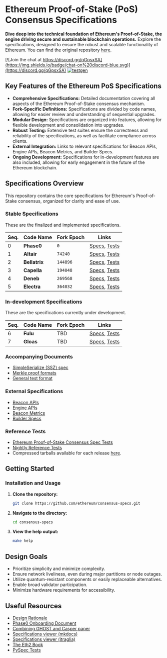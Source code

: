 # Ethereum Proof-of-Stake (PoS) Consensus Specifications

**Dive deep into the technical foundation of Ethereum's Proof-of-Stake, the engine driving secure and sustainable blockchain operations.** Explore the specifications, designed to ensure the robust and scalable functionality of Ethereum. You can find the original repository [here](https://github.com/ethereum/consensus-specs).

[![Join the chat at https://discord.gg/qGpsxSA](https://img.shields.io/badge/chat-on%20discord-blue.svg)](https://discord.gg/qGpsxSA)
[![testgen](https://github.com/ethereum/consensus-specs/actions/workflows/generate_vectors.yml/badge.svg?branch=dev&event=schedule)](https://github.com/ethereum/consensus-specs/actions/workflows/generate_vectors.yml)

## Key Features of the Ethereum PoS Specifications

*   **Comprehensive Specifications:** Detailed documentation covering all aspects of the Ethereum Proof-of-Stake consensus mechanism.
*   **Fork-Specific Definitions:** Specifications are divided by code names, allowing for easier review and understanding of sequential upgrades.
*   **Modular Design:** Specifications are organized into features, allowing for flexible development and consolidation into upgrades.
*   **Robust Testing:** Extensive test suites ensure the correctness and reliability of the specifications, as well as facilitate compliance across clients.
*   **External Integration:** Links to relevant specifications for Beacon APIs, Engine APIs, Beacon Metrics, and Builder Specs.
*   **Ongoing Development:** Specifications for in-development features are also included, allowing for early engagement in the future of the Ethereum blockchain.

## Specifications Overview

This repository contains the core specifications for Ethereum's Proof-of-Stake consensus, organized for clarity and ease of use.

### Stable Specifications

These are the finalized and implemented specifications.

| Seq. | Code Name     | Fork Epoch | Links                                                                        |
| ---- | ------------- | ---------- | ---------------------------------------------------------------------------- |
| 0    | **Phase0**    | `0`        | [Specs](specs/phase0), [Tests](tests/core/pyspec/eth2spec/test/phase0)       |
| 1    | **Altair**    | `74240`    | [Specs](specs/altair), [Tests](tests/core/pyspec/eth2spec/test/altair)       |
| 2    | **Bellatrix** | `144896`   | [Specs](specs/bellatrix), [Tests](tests/core/pyspec/eth2spec/test/bellatrix) |
| 3    | **Capella**   | `194048`   | [Specs](specs/capella), [Tests](tests/core/pyspec/eth2spec/test/capella)     |
| 4    | **Deneb**     | `269568`   | [Specs](specs/deneb), [Tests](tests/core/pyspec/eth2spec/test/deneb)         |
| 5    | **Electra**   | `364032`   | [Specs](specs/electra), [Tests](tests/core/pyspec/eth2spec/test/electra)     |

### In-development Specifications

These are the specifications currently under development.

| Seq. | Code Name | Fork Epoch | Links                                                                |
| ---- | --------- | ---------- | -------------------------------------------------------------------- |
| 6    | **Fulu**  | TBD        | [Specs](specs/fulu), [Tests](tests/core/pyspec/eth2spec/test/fulu)   |
| 7    | **Gloas** | TBD        | [Specs](specs/gloas), [Tests](tests/core/pyspec/eth2spec/test/gloas) |

### Accompanying Documents

*   [SimpleSerialize (SSZ) spec](ssz/simple-serialize.md)
*   [Merkle proof formats](ssz/merkle-proofs.md)
*   [General test format](tests/formats/README.md)

### External Specifications

*   [Beacon APIs](https://github.com/ethereum/beacon-apis)
*   [Engine APIs](https://github.com/ethereum/execution-apis/tree/main/src/engine)
*   [Beacon Metrics](https://github.com/ethereum/beacon-metrics)
*   [Builder Specs](https://github.com/ethereum/builder-specs)

### Reference Tests

*   [Ethereum Proof-of-Stake Consensus Spec Tests](https://github.com/ethereum/consensus-spec-tests)
*   [Nightly Reference Tests](https://github.com/ethereum/consensus-specs/actions/workflows/generate_vectors.yml)
*   Compressed tarballs available for each release [here](https://github.com/ethereum/consensus-spec-tests/releases).

## Getting Started

### Installation and Usage

1.  **Clone the repository:**

    ```bash
    git clone https://github.com/ethereum/consensus-specs.git
    ```

2.  **Navigate to the directory:**

    ```bash
    cd consensus-specs
    ```

3.  **View the help output:**

    ```bash
    make help
    ```

## Design Goals

*   Prioritize simplicity and minimize complexity.
*   Ensure network liveliness, even during major partitions or node outages.
*   Utilize quantum-resistant components or easily replaceable alternatives.
*   Enable broad validator participation.
*   Minimize hardware requirements for accessibility.

## Useful Resources

*   [Design Rationale](https://notes.ethereum.org/s/rkhCgQteN#)
*   [Phase0 Onboarding Document](https://notes.ethereum.org/s/Bkn3zpwxB)
*   [Combining GHOST and Casper paper](https://arxiv.org/abs/2003.03052)
*   [Specifications viewer (mkdocs)](https://ethereum.github.io/consensus-specs/)
*   [Specifications viewer (jtraglia)](https://jtraglia.github.io/eth-spec-viewer/)
*   [The Eth2 Book](https://eth2book.info)
*   [PySpec Tests](tests/core/pyspec/README.md)